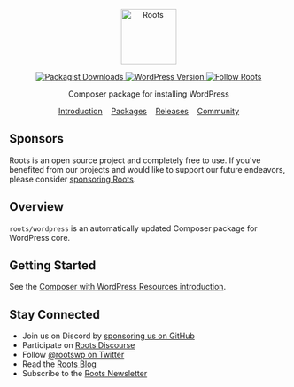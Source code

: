 <p align="center">
  <a href="https://roots.io/">
    <img alt="Roots" src="https://cdn.roots.io/app/uploads/logo-roots.svg" height="100">
  </a>
</p>

<p align="center">
  <a href="https://packagist.org/packages/roots/wordpress">
    <img alt="Packagist Downloads" src="https://img.shields.io/packagist/dt/roots/wordpress?label=downloads&colorB=2b3072&colorA=525ddc&style=flat-square">
  </a>

  <a href="https://packagist.org/packages/roots/wordpress">
    <img alt="WordPress Version" src="https://img.shields.io/packagist/v/roots/wordpress.svg?label=wordpress&colorB=2b3072&colorA=525ddc&style=flat-square" />
  </a>

  <a href="https://twitter.com/rootswp">
    <img alt="Follow Roots" src="https://img.shields.io/badge/follow%20@rootswp-1da1f2?logo=twitter&logoColor=ffffff&message=&style=flat-square">
  </a>
</p>

<p align="center">Composer package for installing WordPress</p>

<p align="center">
  <a href="https://roots.io/composer-wordpress-resources/">Introduction</a> &nbsp;&nbsp; <a href="https://packagist.org/packages/roots/wordpress">Packages</a> &nbsp;&nbsp; <a href="https://github.com/roots/acorn/releases">Releases</a> &nbsp;&nbsp; <a href="https://discourse.roots.io/">Community</a>
</p>

## Sponsors

Roots is an open source project and completely free to use. If you've benefited from our projects and would like to support our future endeavors, please consider [sponsoring Roots](https://github.com/sponsors/roots).

## Overview

`roots/wordpress` is an automatically updated Composer package for WordPress core.

## Getting Started

See the [Composer with WordPress Resources introduction](https://roots.io/composer-wordpress-resources/).

## Stay Connected

- Join us on Discord by [sponsoring us on GitHub](https://github.com/sponsors/roots)
- Participate on [Roots Discourse](https://discourse.roots.io/)
- Follow [@rootswp on Twitter](https://twitter.com/rootswp)
- Read the [Roots Blog](https://roots.io/blog/)
- Subscribe to the [Roots Newsletter](https://roots.io/newsletter/)
